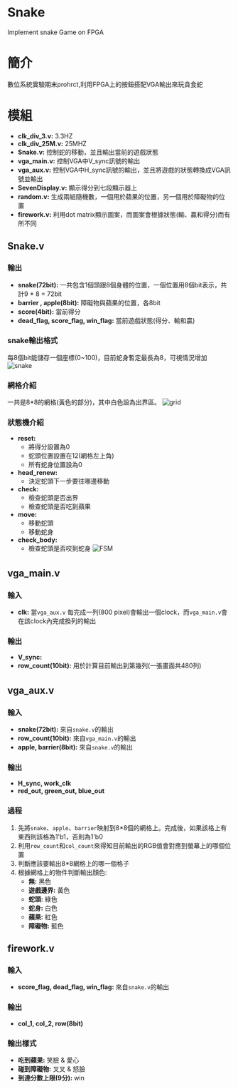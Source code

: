 # Snake
Implement snake Game on FPGA

# 簡介
數位系統實驗期末prohrct,利用FPGA上的按鈕搭配VGA輸出來玩貪食蛇

# 模組
- **clk_div_3.v:** 3.3HZ
- **clk_div_25M.v:** 25MHZ
- **Snake.v:** 控制蛇的移動，並且輸出當前的遊戲狀態
- **vga_main.v:** 控制VGA中V_sync訊號的輸出
- **vga_aux.v:** 控制VGA中H_sync訊號的輸出，並且將遊戲的狀態轉換成VGA訊號並輸出
- **SevenDisplay.v:** 顯示得分到七段顯示器上
- **random.v:** 生成兩組隨機數，一個用於蘋果的位置，另一個用於障礙物的位置
- **firework.v:** 利用dot matrix顯示圖案，而圖案會根據狀態(輸、贏和得分)而有所不同

## Snake.v
### 輸出
- **snake(72bit):** 一共包含1個頭跟8個身體的位置，一個位置用8個bit表示，共計9 * 8 = 72bit
- **barrier , apple(8bit):** 障礙物與蘋果的位置，各8bit
- **score(4bit):** 當前得分
- **dead_flag, score_flag, win_flag:** 當前遊戲狀態(得分、輸和贏)
### snake輸出格式
每8個bit能儲存一個座標(0~100)，目前蛇身暫定最長為8，可視情況增加
![snake](https://github.com/Potassium-chromate/Snake/blob/main/picture/Snake.png)

### 網格介紹
一共是8*8的網格(黃色的部分)，其中白色設為出界區。
![grid](https://github.com/Potassium-chromate/Snake/blob/main/picture/grid.png)

### 狀態機介紹
* **reset:**
  - 將得分設置為0
  - 蛇頭位置設置在12(網格左上角)
  - 所有蛇身位置設為0
* **head_renew:**
  - 決定蛇頭下一步要往哪邊移動
* **check:**
  - 檢查蛇頭是否出界
  - 檢查蛇頭是否吃到蘋果
* **move:**
  - 移動蛇頭
  - 移動蛇身
* **check_body:**
  - 檢查蛇頭是否咬到蛇身
![FSM](https://github.com/Potassium-chromate/Snake/blob/main/picture/FSM.png)

## vga_main.v　
### 輸入
- **clk:** 當`vga_aux.v` 每完成一列(800 pixel)會輸出一個clock，而`vga_main.v`會在該clock內完成換列的輸出
### 輸出
- **V_sync:** 
- **row_count(10bit):** 用於計算目前輸出到第幾列(一張畫面共480列)

## vga_aux.v　
### 輸入
- **snake(72bit):** 來自`snake.v`的輸出
- **row_count(10bit):** 來自`vga_main.v`的輸出
- **apple, barrier(8bit):** 來自`snake.v`的輸出
### 輸出
- **H_sync, work_clk**
- **red_out, green_out, blue_out**
### 過程
1. 先將`snake`、`apple`、`barrier`映射到8*8個的網格上。完成後，如果該格上有東西則該格為1'b1，否則為1'b0
2. 利用`row_count`和`col_count`來得知目前輸出的RGB值會對應到螢幕上的哪個位置
3. 判斷應該要輸出8*8網格上的哪一個格子
4. 根據網格上的物件判斷輸出顏色: 
    * **無:** 黑色
    * **遊戲邊界:** 黃色
    * **蛇頭:** 綠色
    * **蛇身:** 白色
    * **蘋果:** 紅色
    * **障礙物:** 藍色
## firework.v
### 輸入
- **score_flag, dead_flag, win_flag:** 來自`snake.v`的輸出
### 輸出
- **col_1, col_2, row(8bit)**
### 輸出樣式
- **吃到蘋果:** 笑臉 & 愛心
- **碰到障礙物:** 叉叉 & 怒臉
- **到達分數上限(9分):** win
